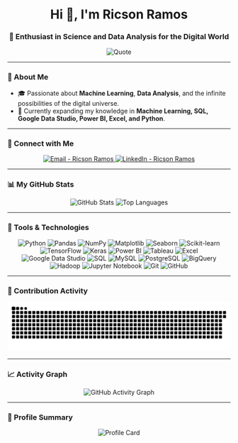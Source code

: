 <h1 align="center">Hi 👋, I'm Ricson Ramos</h1>
<h3 align="center">🚀 Enthusiast in Science and Data Analysis for the Digital World</h3>

<p align="center">
  <img src="https://quotes-github-readme.vercel.app/api?type=horizontal&theme=dark" alt="Quote" />
</p>

---

### 🌟 About Me  
- 🎓 Passionate about **Machine Learning**, **Data Analysis**, and the infinite possibilities of the digital universe.  
- 🌱 Currently expanding my knowledge in **Machine Learning, SQL, Google Data Studio, Power BI, Excel, and Python**.  
---

### 🔗 Connect with Me  


<p align="center">
  <a href="mailto:ricsonramos@outlook.com" target="_blank">
    <img src="https://img.shields.io/badge/Email-D14836?style=for-the-badge&logo=gmail&logoColor=white&color=2C2C2C" alt="Email - Ricson Ramos" />
  </a>
  <a href="https://linkedin.com/in/ricsonramos" target="_blank">
    <img src="https://img.shields.io/badge/LinkedIn-0077B5?style=for-the-badge&logo=linkedin&logoColor=white&color=2C2C2C" alt="LinkedIn - Ricson Ramos" />
  </a>
</p>


---

### 📊 My GitHub Stats  
<div align="center">
  <img src="https://github-readme-stats.vercel.app/api?username=ricsonramos&show_icons=true&theme=dracula&hide_border=false" height="150" alt="GitHub Stats" />
  <img src="https://github-readme-stats.vercel.app/api/top-langs/?username=ricsonramos&layout=compact&theme=dracula&hide_border=false" height="150" alt="Top Languages" />
</div>

---

### 🧰 Tools & Technologies  

<div style="text-align: center;">
    <img src="https://img.shields.io/badge/Python-3776AB?style=for-the-badge&logo=python&logoColor=white&color=2C2C2C" alt="Python">
    <img src="https://img.shields.io/badge/Pandas-150458?style=for-the-badge&logo=pandas&logoColor=white&color=2C2C2C" alt="Pandas">
    <img src="https://img.shields.io/badge/NumPy-013243?style=for-the-badge&logo=numpy&logoColor=white&color=2C2C2C" alt="NumPy">
    <img src="https://img.shields.io/badge/Matplotlib-4C78A8?style=for-the-badge&logo=plotly&logoColor=white&color=2C2C2C" alt="Matplotlib">
    <img src="https://img.shields.io/badge/Seaborn-5292CF?style=for-the-badge&logo=data:image/png;base64,iVBORw0KGgoAAAANSUhEUgAAAAUAAAAFCAQAAAC1vluUAAAAEElEQVR42mO8c+fcPwMDAwMDAB5uA9XtTSH4AAAAAElFTkSuQmCC&logoColor=white&color=2C2C2C" alt="Seaborn">
    <img src="https://img.shields.io/badge/Scikit--learn-F7931E?style=for-the-badge&logo=scikit-learn&logoColor=white&color=2C2C2C" alt="Scikit-learn">
    <img src="https://img.shields.io/badge/TensorFlow-FF6F00?style=for-the-badge&logo=tensorflow&logoColor=white&color=2C2C2C" alt="TensorFlow">
    <img src="https://img.shields.io/badge/Keras-D00000?style=for-the-badge&logo=keras&logoColor=white&color=2C2C2C" alt="Keras">
    <img src="https://img.shields.io/badge/PowerBI-F2C811?style=for-the-badge&logo=powerbi&logoColor=black&color=2C2C2C" alt="Power BI">
    <img src="https://img.shields.io/badge/Tableau-E97627?style=for-the-badge&logo=tableau&logoColor=white&color=2C2C2C" alt="Tableau">
    <img src="https://img.shields.io/badge/Excel-217346?style=for-the-badge&logo=microsoft-excel&logoColor=white&color=2C2C2C" alt="Excel">
    <img src="https://img.shields.io/badge/Google%20Data%20Studio-1A73E8?style=for-the-badge&logo=google-data-studio&logoColor=white&color=2C2C2C" alt="Google Data Studio">
    <img src="https://img.shields.io/badge/SQL-4479A1?style=for-the-badge&logo=postgresql&logoColor=white&color=2C2C2C" alt="SQL">
    <img src="https://img.shields.io/badge/MySQL-4479A1?style=for-the-badge&logo=mysql&logoColor=white&color=2C2C2C" alt="MySQL">
    <img src="https://img.shields.io/badge/PostgreSQL-336791?style=for-the-badge&logo=postgresql&logoColor=white&color=2C2C2C" alt="PostgreSQL">
    <img src="https://img.shields.io/badge/BigQuery-4285F4?style=for-the-badge&logo=google-cloud&logoColor=white&color=2C2C2C" alt="BigQuery">
    <img src="https://img.shields.io/badge/Hadoop-66CCFF?style=for-the-badge&logo=apache-hadoop&logoColor=white&color=2C2C2C" alt="Hadoop">
    <img src="https://img.shields.io/badge/Jupyter-F37626?style=for-the-badge&logo=jupyter&logoColor=white&color=2C2C2C" alt="Jupyter Notebook">
    <img src="https://img.shields.io/badge/Git-F05032?style=for-the-badge&logo=git&logoColor=white&color=2C2C2C" alt="Git">
    <img src="https://img.shields.io/badge/GitHub-181717?style=for-the-badge&logo=github&logoColor=white&color=2C2C2C" alt="GitHub">
</div>

---

### 🐍 Contribution Activity  
<p align="center">
  <picture>
    <source media="(prefers-color-scheme: dark)" srcset="https://github.com/RicsonRamos/ricsonramos/raw/output/github-contribution-grid-snake-dark.svg">
    <source media="(prefers-color-scheme: light)" srcset="https://github.com/RicsonRamos/ricsonramos/raw/output/github-contribution-grid-snake.svg">
    <img alt="Snake animation" src="https://github.com/RicsonRamos/ricsonramos/raw/output/github-contribution-grid-snake.svg">
  </picture>
</p>

---

### 📈 Activity Graph  
<p align="center">
  <img src="https://github-readme-activity-graph.vercel.app/graph?username=RicsonRamos&theme=dracula" alt="GitHub Activity Graph" />
</p>

---

### 📝 Profile Summary  
<p align="center">
  <img src="https://github-profile-summary-cards.vercel.app/api/cards/profile-details?username=RicsonRamos&theme=dracula" alt="Profile Card" />
</p>